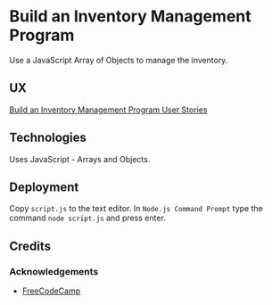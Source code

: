 # Build an Inventory Management Program

Use a JavaScript Array of Objects to manage the inventory.

## UX

[Build an Inventory Management Program User Stories](https://www.freecodecamp.org/learn/full-stack-developer/lab-inventory-management-program/build-an-inventory-management-program)

## Technologies

Uses JavaScript - Arrays and Objects.

## Deployment

Copy `script.js` to the text editor.  In `Node.js Command Prompt` type the command `node script.js` and press enter.

## Credits

### Acknowledgements

- [FreeCodeCamp](https://www.freecodecamp.org)
